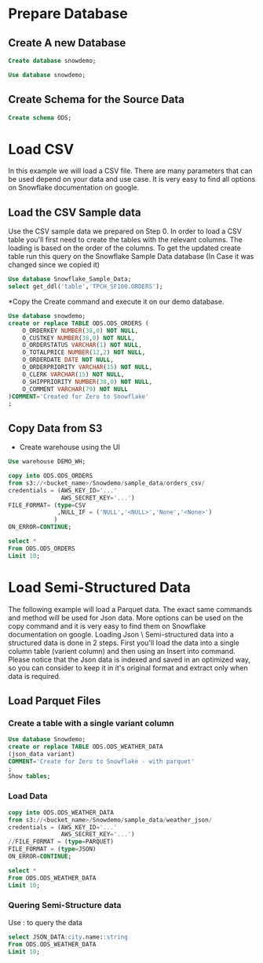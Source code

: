 # Prepare Database 
## Create A new Database
```sql
Create database snowdemo;

Use database snowdemo;
```

## Create Schema for the Source Data
```sql
Create schema ODS;
```

# Load CSV
In this example we will load a CSV file. There are many parameters that can be used depend on your data and use case. It is very easy to find all options on Snowflake documentation on google.

## Load the CSV Sample data
Use the CSV sample data we prepared on Step 0.
In order to load a CSV table you'll first need to create the tables with the relevant columns.
The loading is based on the order of the columns. 
To get the updated create table run this query on the Snowflake Sample Data database (In Case it was changed since we copied it)


```sql
Use database Snowflake_Sample_Data;
select get_ddl('table','TPCH_SF100.ORDERS');
```
*Copy the Create command and execute it on our demo database.

```sql
Use database snowdemo;
create or replace TABLE ODS.ODS_ORDERS (
	O_ORDERKEY NUMBER(38,0) NOT NULL,
	O_CUSTKEY NUMBER(38,0) NOT NULL,
	O_ORDERSTATUS VARCHAR(1) NOT NULL,
	O_TOTALPRICE NUMBER(12,2) NOT NULL,
	O_ORDERDATE DATE NOT NULL,
	O_ORDERPRIORITY VARCHAR(15) NOT NULL,
	O_CLERK VARCHAR(15) NOT NULL,
	O_SHIPPRIORITY NUMBER(38,0) NOT NULL,
	O_COMMENT VARCHAR(79) NOT NULL
)COMMENT='Created for Zero to Snowflake'
;
```

## Copy Data from S3
* Create warehouse using the UI
```sql
Use warehouse DEMO_WH;

copy into ODS.ODS_ORDERS
from s3://<bucket_name>/Snowdemo/sample_data/orders_csv/
credentials = (AWS_KEY_ID='...' 
               AWS_SECRET_KEY='...')
FILE_FORMAT= (type=CSV
              ,NULL_IF = ('NULL','<NULL>','None','<None>')
             )
ON_ERROR=CONTINUE;
```

```sql
select *
From ODS.ODS_ORDERS
Limit 10;
```

# Load Semi-Structured Data
The following example will load a Parquet data. The exact same commands and method will be used for Json data. 
More options can be used on the copy command and it is very easy to find them on Snowflake documentation on google.
Loading Json \ Semi-structured data into a structured data is done in 2 steps. First you'll load the data into a single column table (varient column) and then using an Insert into command.
Please notice that the Json data is indexed and saved in an optimized way, so you can consider to keep it in it's original format and extract only when data is required.

## Load Parquet Files

### Create a table with a single variant column 
```sql
Use database Snowdemo;
create or replace TABLE ODS.ODS_WEATHER_DATA
(json_data variant)
COMMENT='Create for Zero to Snowflake - with parquet'
;
Show tables;
```

### Load Data
```sql
copy into ODS.ODS_WEATHER_DATA
from s3://<bucket_name>/Snowdemo/sample_data/weather_json/
credentials = (AWS_KEY_ID='...' 
               AWS_SECRET_KEY='...')
//FILE_FORMAT = (type=PARQUET)
FILE_FORMAT = (type=JSON)
ON_ERROR=CONTINUE;

select *
From ODS.ODS_WEATHER_DATA
Limit 10;
```

### Quering Semi-Structure data
Use <column-name>:<attribute> to query the data
	
```sql
select JSON_DATA:city.name::string
From ODS.ODS_WEATHER_DATA
Limit 10;
```

